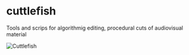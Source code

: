 # cuttlefish
Tools and scrips for algorithmig editing, procedural cuts of audiovisual material

![Cuttlefish](https://upload.wikimedia.org/wikipedia/commons/9/9f/Cuttlefish_komodo_large.jpg)
